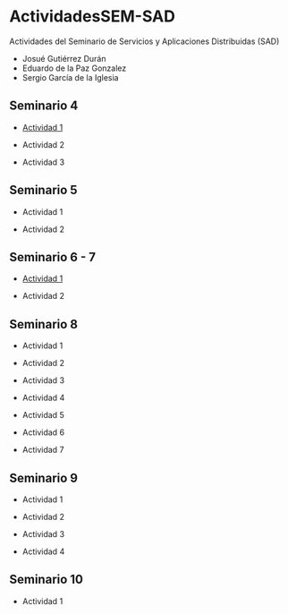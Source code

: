 # ActividadesSEM-SAD
Actividades del Seminario de Servicios y Aplicaciones Distribuidas (SAD)
* Josué Gutiérrez Durán
* Eduardo de la Paz Gonzalez
* Sergio García de la Iglesia
## Seminario 4
* [Actividad 1](http://github.com/JoxuMac/ActividadesSEM-SAD/tree/master/Seminario%204/Actividad%201)

* Actividad 2

* Actividad 3

## Seminario 5
* Actividad 1

* Actividad 2

## Seminario 6 - 7
* [Actividad 1](http://github.com/JoxuMac/ActividadesSEM-SAD/tree/master/Seminario%206-7/Actividad%201)

* Actividad 2

## Seminario 8
* Actividad 1

* Actividad 2

* Actividad 3

* Actividad 4

* Actividad 5

* Actividad 6

* Actividad 7

## Seminario 9
* Actividad 1

* Actividad 2

* Actividad 3

* Actividad 4

## Seminario 10
* Actividad 1
